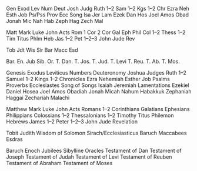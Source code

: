 Gen
Exod
Lev
Num
Deut
Josh
Judg
Ruth
1–2 Sam
1–2 Kgs
1–2 Chr
Ezra
Neh
Esth
Job
Ps/Pss
Prov
Ecc
Song
Isa
Jer
Lam
Ezek
Dan
Hos
Joel
Amos
Obad
Jonah
Mic
Nah
Hab
Zeph
Hag
Zech
Mal

Matt
Mark
Luke
John
Acts
Rom
1 Cor
2 Cor
Gal
Eph
Phil
Col
1–2 Thess
1–2 Tim
Titus
Phlm
Heb
Jas
1–2 Pet
1–2–3 John
Jude
Rev

Tob
Jdt
Wis
Sir
Bar
Macc
Esd


Bar.
En.
Jub
Sib. Or.
T. Dan.
T. Jos.
T. Jud.
T. Levi
T. Reu.
T. Ab.
T. Mos.

Genesis
Exodus
Leviticus
Numbers
Deuteronomy
Joshua
Judges
Ruth
1–2 Samuel
1–2 Kings
1–2 Chronicles
Ezra
Nehemiah
Esther
Job
Psalms
Proverbs
Ecclesiastes
Song of Songs
Isaiah
Jeremiah
Lamentations
Ezekiel
Daniel
Hosea
Joel
Amos
Obadiah
Jonah
Micah
Nahum
Habakkuk
Zephaniah
Haggai
Zechariah
Malachi

Matthew
Mark
Luke
John
Acts
Romans
1–2 Corinthians
Galatians
Ephesians
Philippians
Colossians
1–2 Thessalonians
1–2 Timothy
Titus
Philemon
Hebrews
James
1–2 Peter
1–2–3 John
Jude
Revelation

Tobit
Judith
Wisdom of Solomon
Sirach/Ecclesiasticus
Baruch
Maccabees
Esdras

Baruch
Enoch
Jubilees
Sibylline Oracles
Testament of Dan
Testament of Joseph
Testament of Judah
Testament of Levi
Testament of Reuben
Testament of Abraham
Testament of Moses
